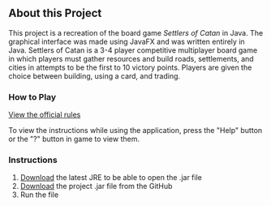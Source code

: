 ## About this Project

This project is a recreation of the board game _Settlers of Catan_ in Java. The graphical interface was made using JavaFX and was written entirely in Java. Settlers of Catan is a 3-4 player competitive multiplayer board game in which players must gather resources and build roads, settlements, and cities in attempts to be the first to 10 victory points. Players are given the choice between building, using a card, and trading.

### How to Play

[View the official rules](https://www.catan.com/sites/prod/files/2021-06/catan_base_rules_2020_200707.pdf)

To view the instructions while using the application, press the "Help" button or the "?" button in game to view them.

### Instructions

1. [Download](https://www.oracle.com/java/technologies/downloads/) the latest JRE to be able to open the .jar file
2. [Download](https://github.com/nitheesh-cpu/SettlersOfCatan/releases/download/Download/Catan.jar) the project .jar file from the GitHub
3. Run the file
